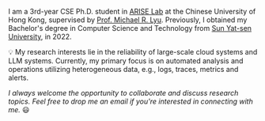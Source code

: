 I am a 3rd-year CSE Ph.D. student in [ARISE Lab](http://ariselab.cse.cuhk.edu.hk/) at the Chinese University of Hong Kong, supervised by [Prof. Michael R. Lyu](https://www.cse.cuhk.edu.hk/lyu/). Previously, I obtained my Bachelor's degree in Computer Science and Technology from [Sun Yat-sen University](https://cse.sysu.edu.cn), in 2022.

💡 My research interests lie in the reliability of large-scale cloud systems and LLM systems. Currently, my primary focus is on automated analysis and operations utilizing heterogeneous data, e.g., logs, traces, metrics and alerts.

*I always welcome the opportunity to collaborate and discuss research topics. Feel free to drop me an email if you're interested in connecting with me.* 😃



<!-- I am also a maintainer of [LogPAI](https://github.com/logpai) project, an open-source framework for automated log analysis. -->
